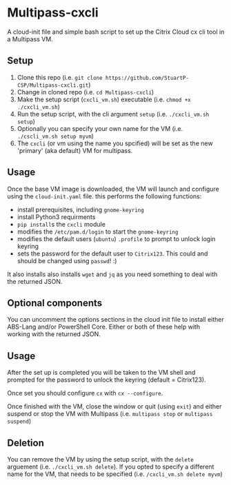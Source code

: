 # Multipass-cxcli
 A cloud-init file and simple bash script to set up the Citrix Cloud cx cli tool in a Multipass VM.

## Setup

1. Clone this repo (i.e. `git clone https://github.com/StuartP-CSP/Multipass-cxcli.git`)
2. Change in cloned repo (i.e. `cd Multipass-cxcli`)
3. Make the setup script (`cxcli_vm.sh`) executable (i.e. `chmod +x ./cxcli_vm.sh`)
4. Run the setup script, with the cli argument `setup` (i.e. `./cxcli_vm.sh setup`)
5. Optionally you can specify your own name for the VM (i.e. `./cscli_vm.sh setup myvm`)
6. The `cxcli` (or vm using the name you spcified) will be set as the new 'primary' (aka default) VM for multipass.

## Usage
Once the base VM image is downloaded, the VM will launch and configure using the `cloud-init.yaml` file. this performs the following functions:
- install prerequisites, including `gnome-keyring`
- install Python3 requirments
- `pip install`s the `cxcli` module
- modifies the `/etc/pam.d/login` to start the `gnome-keyring`
- modifies the default users (`ubuntu`) `.profile` to prompt to unlock login keyring 
- sets the password for the default user to `Citrix123`. This could and should be changed using `passwd`! :)

It also installs also installs `wget` and `jq` as you need something to deal with the returned JSON.

## Optional components
You can uncomment the options sections in the cloud init file to install either ABS-Lang and/or PowerShell Core. Either or both of these help with working with the returned JSON.

## Usage
After the set up is completed you will be taken to the VM shell and prompted for the password to unlock the keyring (default = Citrix123).

Once set you should configure `cx` with `cx --configure`.

Once finished with the VM, close the window or quit (using `exit`) and either suspend or stop the VM with Multipass (i.e. `multipass stop` or `multipass suspend`)

## Deletion
You can remove the VM by using the setup script, with the `delete` arguement (i.e. `./cxcli_vm.sh delete`). If you opted to specify a different name for the VM, that needs to be specified (i.e. `/cxcli_vm.sh delete myvm`)
